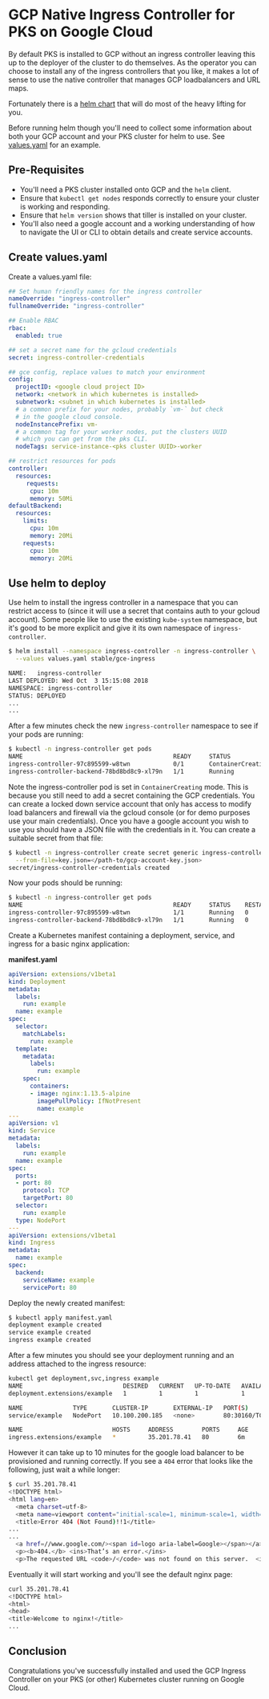 # GCP Native Ingress Controller for PKS on Google Cloud

By default PKS is installed to GCP without an ingress controller leaving this up to the deployer of the cluster to do themselves. As the operator you can choose to install any of the ingress controllers that you like, it makes a lot of sense to use the native controller that manages GCP loadbalancers and URL maps.

Fortunately there is a [helm chart](https://github.com/helm/charts/tree/master/stable/gce-ingress) that will do most of the heavy lifting for you.

Before running helm though you'll need to collect some information about both your GCP account and your PKS cluster for helm to use.  See [values.yaml](values.yaml) for an example.

## Pre-Requisites

* You'll need a PKS cluster installed onto GCP and the `helm` client.
* Ensure that `kubectl get nodes` responds correctly to ensure your cluster is working and responding.
* Ensure that `helm version` shows that tiller is installed on your cluster.
* You'll also need a google account and a working understanding of how to navigate the UI or CLI to obtain details and create service accounts.

## Create values.yaml

Create a values.yaml file:

```yaml
## Set human friendly names for the ingress controller
nameOverride: "ingress-controller"
fullnameOverride: "ingress-controller"

## Enable RBAC
rbac:
  enabled: true

## set a secret name for the gcloud credentials
secret: ingress-controller-credentials

## gce config, replace values to match your environment
config:
  projectID: <google cloud project ID>
  network: <network in which kubernetes is installed>
  subnetwork: <subnet in which kubernetes is installed>
  # a common prefix for your nodes, probably `vm-` but check
  # in the google cloud console.
  nodeInstancePrefix: vm-
  # a common tag for your worker nodes, put the clusters UUID
  # which you can get from the pks CLI.
  nodeTags: service-instance-<pks cluster UUID>-worker

## restrict resources for pods
controller:
  resources:
     requests:
      cpu: 10m
      memory: 50Mi
defaultBackend:
  resources:
    limits:
      cpu: 10m
      memory: 20Mi
    requests:
      cpu: 10m
      memory: 20Mi
```

## Use helm to deploy

Use helm to install the ingress controller in a namespace that you can restrict access to (since it will use a secret that contains auth to your gcloud account). Some people like to use the existing `kube-system` namespace, but it's good to be more explicit and give it its own namespace of `ingress-controller`.

```bash
$ helm install --namespace ingress-controller -n ingress-controller \
  --values values.yaml stable/gce-ingress

NAME:   ingress-controller
LAST DEPLOYED: Wed Oct  3 15:15:08 2018
NAMESPACE: ingress-controller
STATUS: DEPLOYED
...
...
```

After a few minutes check the new `ingress-controller` namespace to see if your pods are running:

```bash
$ kubectl -n ingress-controller get pods
NAME                                          READY     STATUS              RESTARTS   AGE
ingress-controller-97c895599-w8twn            0/1       ContainerCreating   0          2m
ingress-controller-backend-78bd8bd8c9-xl79n   1/1       Running             0          2m
```

Note the ingress-controller pod is set in `ContainerCreating` mode.  This is because you still need to add a secret containing the GCP credentials. You can create a locked down service account that only has access to modify load balancers and firewall via the gcloud console (or for demo purposes use your main credentials). Once you have a google account you wish to use you should have a JSON file with the credentials in it.  You can create a suitable secret from that file:

```bash
$ kubectl -n ingress-controller create secret generic ingress-controller-credentials \
  --from-file=key.json=</path-to/gcp-account-key.json>
secret/ingress-controller-credentials created
```

Now your pods should be running:

```bash
$ kubectl -n ingress-controller get pods
NAME                                          READY     STATUS    RESTARTS   AGE
ingress-controller-97c895599-w8twn            1/1       Running   0          11m
ingress-controller-backend-78bd8bd8c9-xl79n   1/1       Running   0          11m
```

Create a Kubernetes manifest containing a deployment, service, and ingress for a basic nginx application:

__manifest.yaml__
```yaml
apiVersion: extensions/v1beta1
kind: Deployment
metadata:
  labels:
    run: example
  name: example
spec:
  selector:
    matchLabels:
      run: example
  template:
    metadata:
      labels:
        run: example
    spec:
      containers:
      - image: nginx:1.13.5-alpine
        imagePullPolicy: IfNotPresent
        name: example
---
apiVersion: v1
kind: Service
metadata:
  labels:
    run: example
  name: example
spec:
  ports:
  - port: 80
    protocol: TCP
    targetPort: 80
  selector:
    run: example
  type: NodePort
---
apiVersion: extensions/v1beta1
kind: Ingress
metadata:
  name: example
spec:
  backend:
    serviceName: example
    servicePort: 80
```

Deploy the newly created manifest:

```bash
$ kubectl apply manifest.yaml
deployment example created
service example created
ingress example created
```

After a few minutes you should see your deployment running and an address attached to the ingress resource:

```bash
kubectl get deployment,svc,ingress example
NAME                            DESIRED   CURRENT   UP-TO-DATE   AVAILABLE   AGE
deployment.extensions/example   1         1         1            1           6m

NAME              TYPE       CLUSTER-IP       EXTERNAL-IP   PORT(S)        AGE
service/example   NodePort   10.100.200.185   <none>        80:30160/TCP   6m

NAME                         HOSTS     ADDRESS        PORTS     AGE
ingress.extensions/example   *         35.201.78.41   80        6m
```

However it can take up to 10 minutes for the google load balancer to be provisioned and running correctly. If you see a `404` error that looks like the following, just wait a while longer:

```bash
$ curl 35.201.78.41
<!DOCTYPE html>
<html lang=en>
  <meta charset=utf-8>
  <meta name=viewport content="initial-scale=1, minimum-scale=1, width=device-width">
  <title>Error 404 (Not Found)!!1</title>
...
...
  <a href=//www.google.com/><span id=logo aria-label=Google></span></a>
  <p><b>404.</b> <ins>That’s an error.</ins>
  <p>The requested URL <code>/</code> was not found on this server.  <ins>That’s all we know.</ins>
```

Eventually it will start working and you'll see the default nginx page:

```bash
curl 35.201.78.41
<!DOCTYPE html>
<html>
<head>
<title>Welcome to nginx!</title>
...
```

## Conclusion

Congratulations you've successfully installed and used the GCP Ingress Controller on your PKS (or other) Kubernetes cluster running on Google Cloud.
